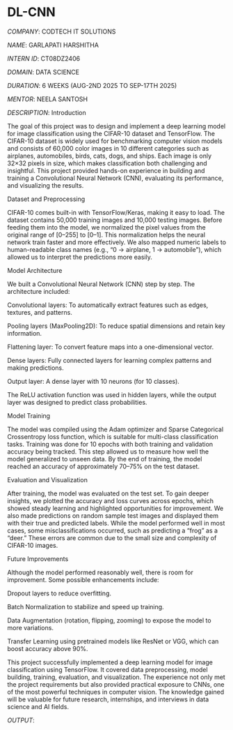 # DL-CNN

*COMPANY*: CODTECH IT SOLUTIONS

*NAME*: GARLAPATI HARSHITHA

*INTERN ID*: CT08DZ2406

*DOMAIN*: DATA SCIENCE

*DURATION*: 6 WEEKS (AUG-2ND 2025 TO SEP-17TH 2025)

*MENTOR*: NEELA SANTOSH

*DESCRIPTION*: 
Introduction

The goal of this project was to design and implement a deep learning model for image classification using the CIFAR-10 dataset and TensorFlow. The CIFAR-10 dataset is widely used for benchmarking computer vision models and consists of 60,000 color images in 10 different categories such as airplanes, automobiles, birds, cats, dogs, and ships. Each image is only 32×32 pixels in size, which makes classification both challenging and insightful. This project provided hands-on experience in building and training a Convolutional Neural Network (CNN), evaluating its performance, and visualizing the results.

Dataset and Preprocessing

CIFAR-10 comes built-in with TensorFlow/Keras, making it easy to load. The dataset contains 50,000 training images and 10,000 testing images. Before feeding them into the model, we normalized the pixel values from the original range of [0–255] to [0–1]. This normalization helps the neural network train faster and more effectively. We also mapped numeric labels to human-readable class names (e.g., “0 → airplane, 1 → automobile”), which allowed us to interpret the predictions more easily.

Model Architecture

We built a Convolutional Neural Network (CNN) step by step. The architecture included:

Convolutional layers: To automatically extract features such as edges, textures, and patterns.

Pooling layers (MaxPooling2D): To reduce spatial dimensions and retain key information.

Flattening layer: To convert feature maps into a one-dimensional vector.

Dense layers: Fully connected layers for learning complex patterns and making predictions.

Output layer: A dense layer with 10 neurons (for 10 classes).

The ReLU activation function was used in hidden layers, while the output layer was designed to predict class probabilities.

Model Training

The model was compiled using the Adam optimizer and Sparse Categorical Crossentropy loss function, which is suitable for multi-class classification tasks. Training was done for 10 epochs with both training and validation accuracy being tracked. This step allowed us to measure how well the model generalized to unseen data. By the end of training, the model reached an accuracy of approximately 70–75% on the test dataset.

Evaluation and Visualization

After training, the model was evaluated on the test set. To gain deeper insights, we plotted the accuracy and loss curves across epochs, which showed steady learning and highlighted opportunities for improvement. We also made predictions on random sample test images and displayed them with their true and predicted labels. While the model performed well in most cases, some misclassifications occurred, such as predicting a “frog” as a “deer.” These errors are common due to the small size and complexity of CIFAR-10 images.

Future Improvements

Although the model performed reasonably well, there is room for improvement. Some possible enhancements include:

Dropout layers to reduce overfitting.

Batch Normalization to stabilize and speed up training.

Data Augmentation (rotation, flipping, zooming) to expose the model to more variations.

Transfer Learning using pretrained models like ResNet or VGG, which can boost accuracy above 90%.

This project successfully implemented a deep learning model for image classification using TensorFlow. It covered data preprocessing, model building, training, evaluation, and visualization. The experience not only met the project requirements but also provided practical exposure to CNNs, one of the most powerful techniques in computer vision. The knowledge gained will be valuable for future research, internships, and interviews in data science and AI fields.

*OUTPUT*:

